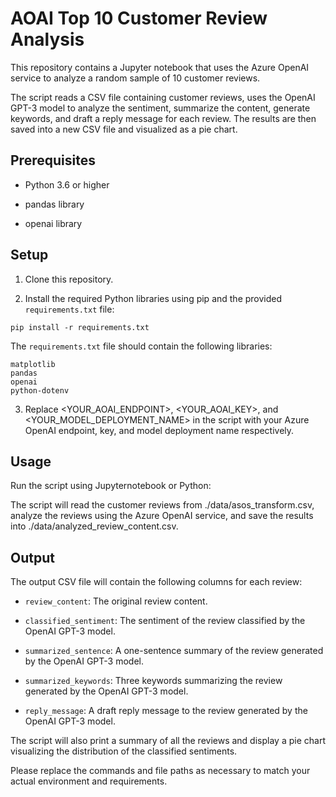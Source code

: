 # AOAI Top 10 Customer Review Analysis

This repository contains a Jupyter notebook that uses the Azure OpenAI service to analyze a random sample of 10 customer reviews. 

The script reads a CSV file containing customer reviews, uses the OpenAI GPT-3 model to analyze the sentiment, summarize the content, generate keywords, and draft a reply message for each review. The results are then saved into a new CSV file and visualized as a pie chart.

## Prerequisites

- Python 3.6 or higher

- pandas library

- openai library

## Setup

1. Clone this repository.

2. Install the required Python libraries using pip and the provided `requirements.txt` file:

```
pip install -r requirements.txt
```
The `requirements.txt` file should contain the following libraries:

```
matplotlib
pandas
openai
python-dotenv
```

3. Replace <YOUR_AOAI_ENDPOINT>, <YOUR_AOAI_KEY>, and <YOUR_MODEL_DEPLOYMENT_NAME> in the script with your Azure OpenAI endpoint, key, and model deployment name respectively.



## Usage

Run the script using Jupyternotebook or Python:

The script will read the customer reviews from ./data/asos_transform.csv, analyze the reviews using the Azure OpenAI service, and save the results into ./data/analyzed_review_content.csv.

## Output

The output CSV file will contain the following columns for each review:

- `review_content`: The original review content.

- `classified_sentiment`: The sentiment of the review classified by the OpenAI GPT-3 model.

- `summarized_sentence`: A one-sentence summary of the review generated by the OpenAI GPT-3 model.

- `summarized_keywords`: Three keywords summarizing the review generated by the OpenAI GPT-3 model.

- `reply_message`: A draft reply message to the review generated by the OpenAI GPT-3 model.

The script will also print a summary of all the reviews and display a pie chart visualizing the distribution of the classified sentiments.

Please replace the commands and file paths as necessary to match your actual environment and requirements.




